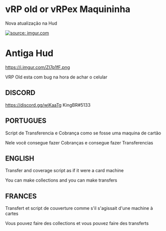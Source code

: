 # vRP old or vRPex  Maquininha

Nova atualização na Hud

<a href="https://imgur.com/gou8HUP"><img src="https://i.imgur.com/gou8HUP.png" title="source: imgur.com" /></a>

# Antiga Hud
https://i.imgur.com/ZI7p1fF.png


VRP Old esta com bug na hora de achar o celular


## DISCORD

https://discord.gg/wjKaaTg
KingBR#5133


## PORTUGUES
Script de Transferencia e Cobrança como se fosse uma maquina de cartão

Nele você consegue fazer Cobranças e consegue fazer Transferencias


## ENGLISH
Transfer and coverage script as if it were a card machine

You can make collections and you can make transfers


## FRANCES
Transfert et script de couverture comme s'il s'agissait d'une machine à cartes

Vous pouvez faire des collections et vous pouvez faire des transferts

